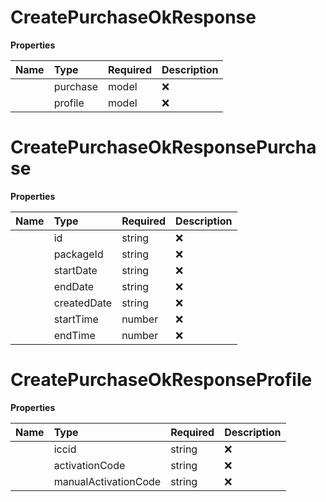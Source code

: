 # CreatePurchaseOkResponse



**Properties**

| Name | Type | Required | Description |
| :-------- | :----------| :----------| :----------|
    | purchase | model | ❌ |  |
    | profile | model | ❌ |  |

# CreatePurchaseOkResponsePurchase



**Properties**

| Name | Type | Required | Description |
| :-------- | :----------| :----------| :----------|
    | id | string | ❌ | ID of the purchase |
    | packageId | string | ❌ | ID of the package |
    | startDate | string | ❌ | Start date of the package's validity in the format 'yyyy-MM-ddThh:mm:ssZZ' |
    | endDate | string | ❌ | End date of the package's validity in the format 'yyyy-MM-ddThh:mm:ssZZ' |
    | createdDate | string | ❌ | Creation date of the purchase in the format 'yyyy-MM-ddThh:mm:ssZZ' |
    | startTime | number | ❌ | Epoch value representing the start time of the package's validity |
    | endTime | number | ❌ | Epoch value representing the end time of the package's validity |


# CreatePurchaseOkResponseProfile



**Properties**

| Name | Type | Required | Description |
| :-------- | :----------| :----------| :----------|
    | iccid | string | ❌ | ID of the eSIM |
    | activationCode | string | ❌ | QR Code of the eSIM as base64 |
    | manualActivationCode | string | ❌ | Manual Activation Code of the eSIM |





<!-- This file was generated by liblab | https://liblab.com/ -->
